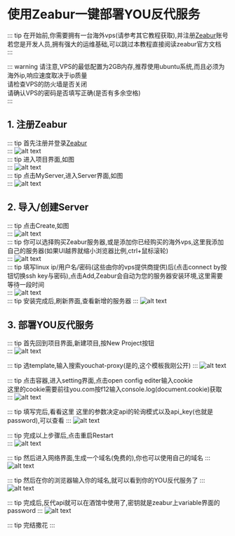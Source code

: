 # 使用Zeabur一键部署YOU反代服务

::: tip
在开始前,你需要拥有一台海外vps(请参考其它教程获取),并注册[Zeabur](https://zeabur.com?referralCode=yunzaixi)账号  
若您是开发人员,拥有强大的运维基础,可以跳过本教程直接阅读zeabur官方文档  
:::

::: warning
请注意,VPS的最低配置为2GB内存,推荐使用ubuntu系统,而且必须为海外ip,响应速度取决于ip质量  
请检查VPS的防火墙是否关闭  
请确认VPS的密码是否填写正确(是否有多余空格)  
:::

## 1. 注册Zeabur
::: tip
首先注册并登录[Zeabur](https://zeabur.com?referralCode=yunzaixi)  
:::
![alt text](image.png)  
::: tip
进入项目界面,如图  
:::
![alt text](image-1.png)  
::: tip
点击MyServer,进入Server界面,如图  
:::
![alt text](image-2.png)  

## 2. 导入/创建Server
::: tip
点击Create,如图  
:::
![alt text](image-3.png)  
::: tip
你可以选择购买Zeabur服务器,或是添加你已经购买的海外vps,这里我添加自己的服务器(如果UI越界就缩小浏览器比例,ctrl+鼠标滚轮)  
:::
![alt text](image-4.png)  
::: tip
填写linux ip/用户名/密码(这些由你的vps提供商提供)后(点击connect by按钮切换ssh key与密码),点击Add,Zeabur会自动为您的服务器安装环境,这里需要等待一段时间  
:::
![alt text](image-6.png)  
::: tip
安装完成后,刷新界面,查看新增的服务器
:::
![alt text](image-7.png)  

## 3. 部署YOU反代服务
::: tip
首先回到项目界面,新建项目,按New Project按钮  
:::
![alt text](image-8.png)  

::: tip
选template,输入搜索youchat-proxy(是的,这个模板我刚公开)
:::
![alt text](image-9.png)  

::: tip
点击容器,进入setting界面,点击open config editer输入cookie  
这里的cookie需要前往you.com按f12输入console.log(document.cookie)获取  
:::
![alt text](image-10.png)  

::: tip
填写完后,看看这里
这里的参数决定api的轮询模式以及api_key(也就是password),可以查看
:::
![alt text](image-11.png)

::: tip
完成以上步骤后,点击重启Restart  
:::
![alt text](image-12.png)

::: tip
然后进入网络界面,生成一个域名(免费的),你也可以使用自己的域名
:::
![alt text](image-13.png)

::: tip
然后在你的浏览器输入你的域名,就可以看到你的YOU反代服务了
:::
![alt text](image-14.png)

::: tip
完成后,反代api就可以在酒馆中使用了,密钥就是zeabur上variable界面的password
:::
![alt text](image-15.png)

::: tip
完结撒花
:::